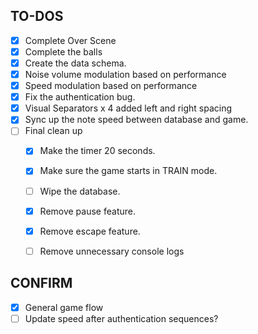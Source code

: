 ## TO-DOS

  - [X] Complete Over Scene
  - [X] Complete the balls
  - [X] Create the data schema.
  - [X] Noise volume modulation based on performance
  - [X] Speed modulation based on performance
  - [X] Fix the authentication bug.
  - [X] Visual Separators x 4 added left and right spacing
  - [X] Sync up the note speed between database and game.
  - [ ] Final clean up
    * [X] Make the timer 20 seconds.
    * [X] Make sure the game starts in TRAIN mode.
    * [ ] Wipe the database.
    * [X] Remove pause feature.
    * [X] Remove escape feature.
    * [ ] Remove unnecessary console logs


## CONFIRM

  - [X] General game flow
  - [ ] Update speed after authentication sequences?
